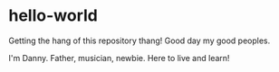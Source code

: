 # hello-world
Getting the hang of this repository thang!
Good day my good peoples.

I'm Danny. Father, musician, newbie. Here to live and learn!
